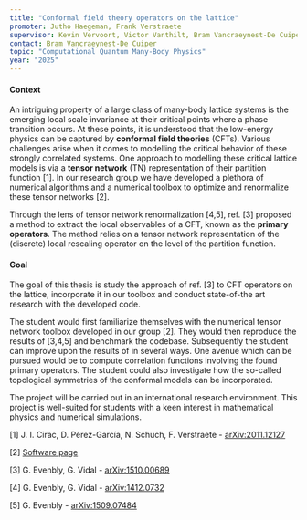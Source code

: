 ```yaml
---
title: "Conformal field theory operators on the lattice"
promoter: Jutho Haegeman, Frank Verstraete
supervisor: Kevin Vervoort, Victor Vanthilt, Bram Vancraeynest-De Cuiper
contact: Bram Vancraeynest-De Cuiper
topic: "Computational Quantum Many-Body Physics"
year: "2025"
---
```


#### Context

An intriguing property of a large class of many-body lattice systems is the emerging local scale invariance at their critical points where a phase transition occurs. At these points, it is understood that the low-energy physics can be captured by **conformal field theories** (CFTs). Various challenges arise when it comes to modelling the critical behavior of these strongly correlated systems. One approach to modelling these critical lattice models is via a **tensor network** (TN) representation of their partition function [1]. In our research group we have developed a plethora of numerical algorithms and a numerical toolbox to optimize and renormalize these tensor networks [2].

Through the lens of tensor network renormalization [4,5], ref. [3] proposed a method to extract the local observables of a CFT, known as the **primary operators**. The method relies on a tensor network representation of the (discrete) local rescaling operator on the level of the partition function.

#### Goal

The goal of this thesis is study the approach of ref. [3] to CFT operators on the lattice, incorporate it in our toolbox and conduct state-of-the art research with the developed code.

The student would first familiarize themselves with the numerical tensor network toolbox developed in our group [2]. They would then reproduce the results of [3,4,5] and benchmark the codebase. Subsequently the student can improve upon the results of in several ways. One avenue which can be pursued would be to compute correlation functions involving the found primary operators. The student could also investigate how the so-called topological symmetries of the conformal models can be incorporated.

The project will be carried out in an international research environment. This project is well-suited for students with a keen interest in mathematical physics and numerical simulations.

[1] J. I. Cirac, D. Pérez-García, N. Schuch, F. Verstraete - [arXiv:2011.12127](https://arxiv.org/abs/2011.12127)

[2] [Software page](quantumghent.github.io/software/)

[3] G. Evenbly, G. Vidal - [arXiv:1510.00689](https://arxiv.org/abs/1510.00689)

[4] G. Evenbly, G. Vidal - [arXiv:1412.0732](https://arxiv.org/abs/1412.0732)

[5] G. Evenbly - [arXiv:1509.07484](https://arxiv.org/abs/1509.07484)
